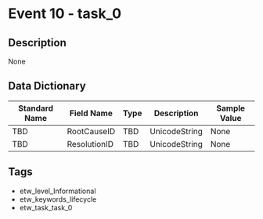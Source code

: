 # Event 10 - task_0

## Description
None

## Data Dictionary
|Standard Name|Field Name|Type|Description|Sample Value|
|---|---|---|---|---|
|TBD|RootCauseID|TBD|UnicodeString|None|None|
|TBD|ResolutionID|TBD|UnicodeString|None|None|

## Tags
* etw_level_Informational
* etw_keywords_lifecycle
* etw_task_task_0